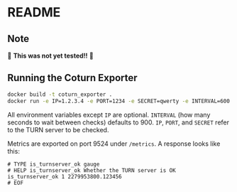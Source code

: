 # README

## Note

🚨 **This was not yet tested!!** 🚨

## Running the Coturn Exporter

```bash
docker build -t coturn_exporter .
docker run -e IP=1.2.3.4 -e PORT=1234 -e SECRET=qwerty -e INTERVAL=600 -p 127.0.0.1:80:9524 coturn_exporter
```

All environment variables except `IP` are optional. `INTERVAL` (how many seconds to wait between checks) defaults to 900. `IP`, `PORT`, and `SECRET` refer to the TURN server to be checked.

Metrics are exported on port 9524 under `/metrics`. A response looks like this:

```
# TYPE is_turnserver_ok gauge
# HELP is_turnserver_ok Whether the TURN server is OK
is_turnserver_ok 1 2279953800.123456
# EOF
```
